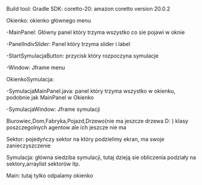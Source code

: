 Build tool: Gradle
SDK: coretto-20: amazon coretto version 20.0.2

Okienko: okienko głównego menu

  -MainPanel: Główny panel który trzyma wszystko co sie pojawi w oknie
  
  -PanelIndivSlider: Panel który trzyma slider i label
  
  -StartSymulacjaButton: przycisk który rozpoczyna symulacje
  
  -Window: Jframe menu
  
OkienkoSymulacja:

  -SymulacjaMainPanel.java: panel który trzyma wszystko w okienku, podobnie jak MainPanel w Okienko
  
  -SymulacjaWindow: Jframe symulacji
  
Biurowiec,Dom,Fabryka,Pojazd,Drzewo(nie ma jeszcze drzewa D: ) klasy poszczegolnych agentow ale ich jeszcze nie ma

Sektor: pojedyńczy sektor na który podzielimy ekran, ma swoje zanieczyszczenie

Symulacja: główna siedziba symulacji, tutaj dzieją sie obliczenia podziały na sektory,arraylist sektorów itp.

Main: tutaj tylko odpalamy okienko

